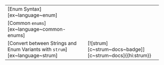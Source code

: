|||
|---|---|
| [Enum Syntax][ex~language~enum] | |
| [Common `enums`][ex~language~common-enums] | |
| [Convert between Strings and Enum Variants with `strum`][ex~language~strum] | [![strum][c~strum~docs~badge]][c~strum~docs]{{hi:strum}} |
